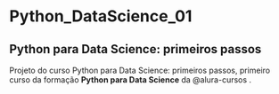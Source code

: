 # Python_DataScience_01
## Python para Data Science: primeiros passos

Projeto do curso Python para Data Science: primeiros passos, primeiro curso da formação <b>Python para Data Science</b> da @alura-cursos .

